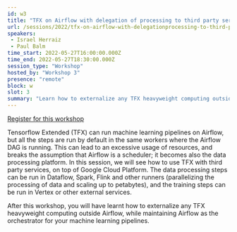 ```yaml
---
id: w3
title: "TFX on Airflow with delegation of processing to third party services"
url: /sessions/2022/tfx-on-airflow-with-delegationprocessing-to-third-party-services
speakers:
 - Israel Herraiz
 - Paul Balm
time_start: 2022-05-27T16:00:00.000Z
time_end: 2022-05-27T18:30:00.000Z
session_type: "Workshop"
hosted_by: "Workshop 3"
presence: "remote"
block: w
slot: 3
summary: "Learn how to externalize any TFX heavyweight computing outside Airflow, while maintaining Airflow as the orchestrator for your machine learning pipelines."
---
```


<a class="btn btn-primary text-white px-3 mb-2" target="_blank" href="https://us02web.zoom.us/webinar/register/WN_MAfG0PvlRK68q7bad1SgUw">Register for this workshop</a>


Tensorflow Extended (TFX) can run machine learning pipelines on Airflow, but all the steps are run by default in the same workers where the Airflow DAG is running. This can lead to an excessive usage of resources, and breaks the assumption that Airflow is a scheduler; it becomes also the data processing platform. In this session, we will see how to use TFX with third party services, on top of Google Cloud Platform. The data processing steps can be run in Dataflow, Spark, Flink and other runners (parallelizing the processing of data and scaling up to petabytes), and the training steps can be run in Vertex or other external services. 
  
After this workshop, you will have learnt how to externalize any TFX heavyweight computing outside Airflow, while maintaining Airflow as the orchestrator for your machine learning pipelines.